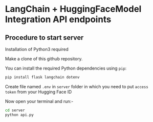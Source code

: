 # LangChain + HuggingFaceModel Integration API endpoints

## Procedure to start server

Installation of Python3 required

Make a clone of this github repository.

You can install the required Python dependencies using `pip`:

```bash
pip install flask langchain dotenv 
```

Create file named `.env` in `server` folder in which you need to put `access token` from your Hugging Face ID

Now open your terminal and run:-

```bash
cd server
python api.py
```


